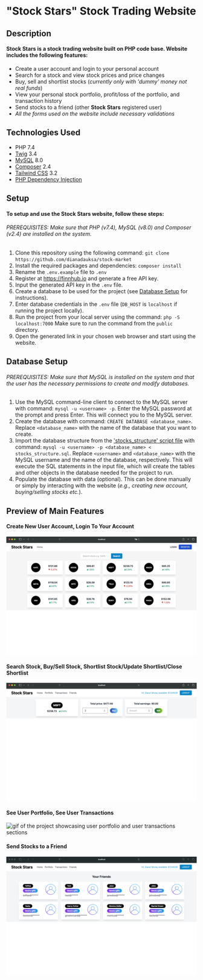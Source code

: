 # "Stock Stars" Stock Trading Website

## Description

#### Stock Stars is a stock trading website built on PHP code base. Website includes the following features:

* Create a user account and login to your personal account
* Search for a stock and view stock prices and price changes
* Buy, sell and shortlist stocks (*currently only with 'dummy' money not real funds*)
* View your personal stock portfolio, profit/loss of the portfolio, and transaction history
* Send stocks to a friend (other **Stock Stars** registered user)
* *All the forms used on the website include necessary validations*

## Technologies Used

* PHP 7.4
* [Twig](https://twig.symfony.com) 3.4
* [MySQL](https://www.mysql.com) 8.0
* [Composer](https://getcomposer.org) 2.4
* [Tailwind CSS](https://tailwindcss.com) 3.2
* [PHP Dependency Injection](https://php-di.org)

## Setup

#### To setup and use the Stock Stars website, follow these steps:

###### PREREQUISITES: Make sure that PHP (v7.4), MySQL (v8.0) and Composer (v2.4) are installed on the system.
1. Clone this repository using the following command: `git clone https://github.com/dianadauksa/stock-market`
2. Install the required packages and dependencies: `composer install`
3. Rename the `.env.example` file to `.env`
4. Register at https://finnhub.io and generate a free API key.
5. Input the generated API key in the `.env` file.
6. Create a database to be used for the project (see [Database Setup](#database-setup) for instructions).
7. Enter database credentials in the `.env` file (`DB_HOST` is `localhost` if running the project locally).
8. Run the project from your local server using the command: `php -S localhost:7000` Make sure to run the command from the `public` directory.
9. Open the generated link in your chosen web browser and start using the website.

## Database Setup

###### PREREQUISITES: Make sure that MySQL is installed on the system and that the user has the necessary permissions to create and modify databases.
1. Use the MySQL command-line client to connect to the MySQL server with command: `mysql -u <username> -p`.
Enter the MySQL password at the prompt and press Enter. This will connect you to the MySQL server.
2. Create the database with command: `CREATE DATABASE <database_name>`.
Replace `<database_name>` with the name of the database that you want to create.
3. Import the database structure from the ['stocks_structure' script file](stocks_structure.sql) with command: `mysql -u <username> -p <database_name> < stocks_structure.sql`.
Replace `<username>` and `<database_name>` with the MySQL username and the name of the database, respectively.
This will execute the SQL statements in the input file, which will create the tables and other objects in the database needed for the project to run.
4. Populate the database with data (optional). This can be done manually or simply by interacting with the website (*e.g., creating new account, buying/selling stocks etc.*).

## Preview of Main Features

#### Create New User Account, Login To Your Account
![gif of the project for creating a user account and loggin into an account](demos/register_login.gif)

#### Search Stock, Buy/Sell Stock, Shortlist Stock/Update Shortlist/Close Shortlist
![gif of the project for searching a stock, buying/selling/shortlisting the stock](demos/buy_sell_shortlist.gif)

#### See User Portfolio, See User Transactions
![gif of the project showcasing user portfolio and user transactions sections](demos/portfolio_transactions.gif)

#### Send Stocks to a Friend 
![gif of the project for sending a stock to friend](demos/send_to_friend.gif)
